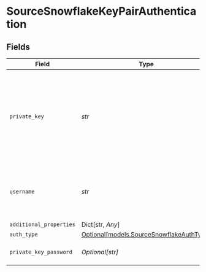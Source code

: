 # SourceSnowflakeKeyPairAuthentication


## Fields

| Field                                                                                                                                                                                                       | Type                                                                                                                                                                                                        | Required                                                                                                                                                                                                    | Description                                                                                                                                                                                                 |
| ----------------------------------------------------------------------------------------------------------------------------------------------------------------------------------------------------------- | ----------------------------------------------------------------------------------------------------------------------------------------------------------------------------------------------------------- | ----------------------------------------------------------------------------------------------------------------------------------------------------------------------------------------------------------- | ----------------------------------------------------------------------------------------------------------------------------------------------------------------------------------------------------------- |
| `private_key`                                                                                                                                                                                               | *str*                                                                                                                                                                                                       | :heavy_check_mark:                                                                                                                                                                                          | RSA Private key to use for Snowflake connection. See the <a href="https://docs.airbyte.com/integrations/sources/snowflake#key-pair-authentication">docs</a> for more information on how to obtain this key. |
| `username`                                                                                                                                                                                                  | *str*                                                                                                                                                                                                       | :heavy_check_mark:                                                                                                                                                                                          | The username you created to allow Airbyte to access the database.                                                                                                                                           |
| `additional_properties`                                                                                                                                                                                     | Dict[str, *Any*]                                                                                                                                                                                            | :heavy_minus_sign:                                                                                                                                                                                          | N/A                                                                                                                                                                                                         |
| `auth_type`                                                                                                                                                                                                 | [Optional[models.SourceSnowflakeAuthType]](../models/sourcesnowflakeauthtype.md)                                                                                                                            | :heavy_minus_sign:                                                                                                                                                                                          | N/A                                                                                                                                                                                                         |
| `private_key_password`                                                                                                                                                                                      | *Optional[str]*                                                                                                                                                                                             | :heavy_minus_sign:                                                                                                                                                                                          | Passphrase for private key                                                                                                                                                                                  |